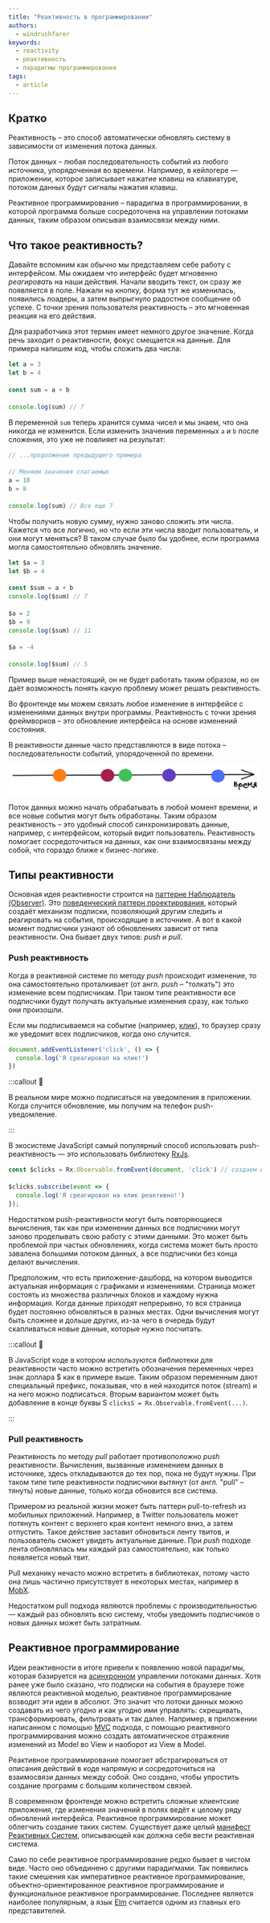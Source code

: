 ```yaml
---
title: "Реактивность в программировании"
authors:
  - windrushfarer
keywords:
  - reactivity
  - реактивность
  - парадигмы программирования
tags:
  - article
---
```


## Кратко

Реактивность – это способ автоматически обновлять систему в зависимости от изменения потока данных.

Поток данных – любая последовательность событий из любого источника, упорядоченная во времени. Например, в кейлогере — приложении, которое записывает нажатие клавиш на клавиатуре, потоком данных будут сигналы нажатия клавиш.

Реактивное программирование – парадигма в программировании, в которой программа больше сосредоточена на управлении потоками данных, таким образом описывая взаимосвязи между ними.

## Что такое реактивность?

Давайте вспомним как обычно мы представляем себе работу с интерфейсом. Мы ожидаем что интерфейс будет мгновенно *реагировать* на наши действия. Начали вводить текст, он сразу же появляется в поле. Нажали на кнопку, форма тут же изменилась, появились лоадеры, а затем выпрыгнуло радостное сообщение об успехе. C точки зрения пользователя реактивность – это мгновенная реакция на его действия.

Для разработчика этот термин имеет немного другое значение. Когда речь заходит о реактивности, фокус смещается на данные. Для примера напишем код, чтобы сложить два числа:

```js
let a = 3
let b = 4

const sum = a + b

console.log(sum) // 7
```

В переменной `sum` теперь хранится сумма чисел и мы знаем, что она никогда не изменится. Если изменить значения переменных `a` и `b` после сложения, это уже не повлияет на результат:

```js
// ...продолжение предыдущего примера

// Меняем значения слагаемых
a = 10
b = 8

console.log(sum) // Все еще 7
```

Чтобы получить новую сумму, нужно заново сложить эти числа. Кажется что все логично, но что если эти числа вводит пользователь, и они могут меняться? В таком случае было бы удобнее, если программа могла самостоятельно обновлять значение.

```js
let $a = 3
let $b = 4

const $sum = a + b
console.log($sum) // 7

$a = 2
$b = 9
console.log($sum) // 11

$a = -4

console.log($sum) // 5
```

Пример выше ненастоящий, он не будет работать таким образом, но он даёт возможность понять какую проблему может решать реактивность.

Во фронтенде мы можем связать любое изменение в интерфейсе с изменениями данных внутри программы. Реактивность с точки зрения фреймворков – это обновление интерфейса на основе изменений состояния.

В реактивности данные часто представляются в виде потока – последовательности событий, упорядоченной по времени.

![схема потока данных](images/stream_simple.png)

Поток данных можно начать обрабатывать в любой момент времени, и все новые события могут быть обработаны. Таким образом реактивность – это удобный способ синхронизировать данные, например, с интерфейсом, который видит пользователь. Реактивность помогает сосредоточиться на данных, как они взаимосвязаны между собой, что гораздо ближе к бизнес-логике.

## Типы реактивности

Основная идея реактивности строится на [паттерне Наблюдатель (Observer)](/js/architecture-and-design-patterns). Это [поведенческий паттерн проектирования](js/design-patterns-behaviorial), который создаёт механизм подписки, позволяющий другим следить и реагировать на события, происходящие в источнике. А вот в какой момент подписчики узнают об обновлениях зависит от типа реактивности. Она бывает двух типов: *push* и *pull*.

### Push реактивность

Когда в реактивной системе по методу *push* происходит изменение, то она самостоятельно проталкивает (от англ. *push* – "толкать") это изменение всем подписчикам. При таком типе реактивности все подписчики будут получать актуальные изменения сразу, как только они произошли.

Если мы подписываемся на событие (например, [клик](/js/element-click)), то браузер сразу же уведомит всех подписчиков, когда оно случится.

```js
document.addEventListener('click', () => {
  console.log('Я среагировал на клик!')
})
```

:::callout 🦄

В реальном мире можно подписаться на уведомления в приложении. Когда случится обновление, мы получим на телефон push-уведомление.

:::

В экосистеме JavaScript самый популярный способ использовать push-реактивность — это использовать библиотеку [RxJs](https://rxjs.dev/).

```js
const $clicks = Rx.Observable.fromEvent(document, 'click') // создаем источник

$clicks.subscribe(event => {
  console.log('Я среагировал на клик реактивно!')
});
```

Недостатком push-реактивности могут быть повторяющиеся вычисления, так как при изменении данных все подписчики могут заново проделывать свою работу с этими данными. Это может быть проблемой при частых обновлениях, когда система может быть просто завалена большими потоком данных, а все подписчики без конца делают вычисления.

Предположим, что есть приложение-дашборд, на котором выводится актуальная информация с графиками и изменениями. Страница может состоять из множества различных блоков и каждому нужна информация. Когда данные приходят непрерывно, то вся страница будет постоянно обновляться в разных местах. Одни вычисления могут быть сложнее и дольше других, из-за чего в очередь будут скапливаться новые данные, которые нужно посчитать.

:::callout 🥸

В JavaScript коде в котором используются библиотеки для реактивности часто можно встретить обозначения переменных через знак доллара $ как в примере выше. Таким образом переменным дают специальный префикс, показывая, что в ней находится поток (stream) и на него можно подписаться. Вторым вариантом может быть добавление в конце буквы S `clicksS = Rx.Observable.fromEvent(...)`.

:::

### Pull реактивность

Реактивность по методу *pull* работает противоположно *push* реактивности. Вычисления, вызванные изменением данных в источнике, здесь откладываются до тех пор, пока не будут нужны. При таком типе типе реактивности подписчики вытянут (от англ. "pull" – тянуть) новые данные, только когда обновится вся система.

Примером из реальной жизни может быть паттерн pull-to-refresh из мобильных приложений. Например, в Twitter пользователь может потянуть контент с верхнего края контент немного вниз, а затем отпустить. Такое действие заставит обновиться ленту твитов, и пользователь сможет увидеть актуальные данные. При *push* подходе лента обновлялась мы каждый раз самостоятельно, как только появляется новый твит.

Pull механику нечасто можно встретить в библиотеках, потому часто она лишь частично присутствует в некоторых местах, например в [MobX](https://mobx.js.org/).

Недостатком pull подхода являются проблемы с производительностью — каждый раз обновлять всю систему, чтобы уведомить подписчиков о новых данных может быть затратным.

## Реактивное программирование

Идеи реактивности в итоге привели к появлению новой парадигмы, которая базируется на [асинхронном](/js/async-in-js) управлении потоками данных. Хотя ранее уже было сказано, что подписки на события в браузере тоже являются реактивной моделью, реактивное программирование возводит эти идеи в абсолют. Это значит что потоки данных можно создавать из чего угодно и как угодно ими управлять: скрещивать, трансформировать, фильтровать и так далее. Например, в приложении написанном с помощью [MVC](/js/architecture-mvc) подхода, с помощью реактивного программирования можно создать автоматическое отражение изменений из Model во View и наоборот из View в Model.

Реактивное программирование помогает абстрагироваться от описания действий в коде напрямую и сосредоточиться на взаимосвязи данных между собой. Оно создано, чтобы упростить создание программ с большим количеством связей.

В современном фронтенде можно встретить сложные клиентские приложения, где изменения значений в полях ведёт к целому ряду обновлений интерфейса. Реактивное программирование может облегчить создание таких систем. Существует даже целый [манифест Реактивных Систем](https://www.reactivemanifesto.org/ru), описывающей как должна себя вести реактивная система.

Само по себе реактивное программирование редко бывает в чистом виде. Часто оно объединено с другими парадигмами. Так появились такие смешения как императивное реактивное программирование, объектно-ориентированное реактивное программирование и функциональное реактивное программирование. Последнее является наиболее популярным, а язык [Elm](https://elm-lang.org/) считается одним из главных его представителей.
